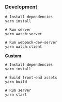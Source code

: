 ### Development

```
# Install dependencies
yarn install

# Run server
yarn watch:server

# Run webpack-dev-server
yarn watch:client
```

**Custom**
```
# Install dependencies
yarn install

# Build front-end assets
yarn build

# Run server
yarn start
```
